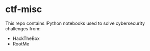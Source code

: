# ctf-misc

This repo contains IPython notebooks used to solve cybersecurity challenges from:

- HackTheBox
- RootMe
